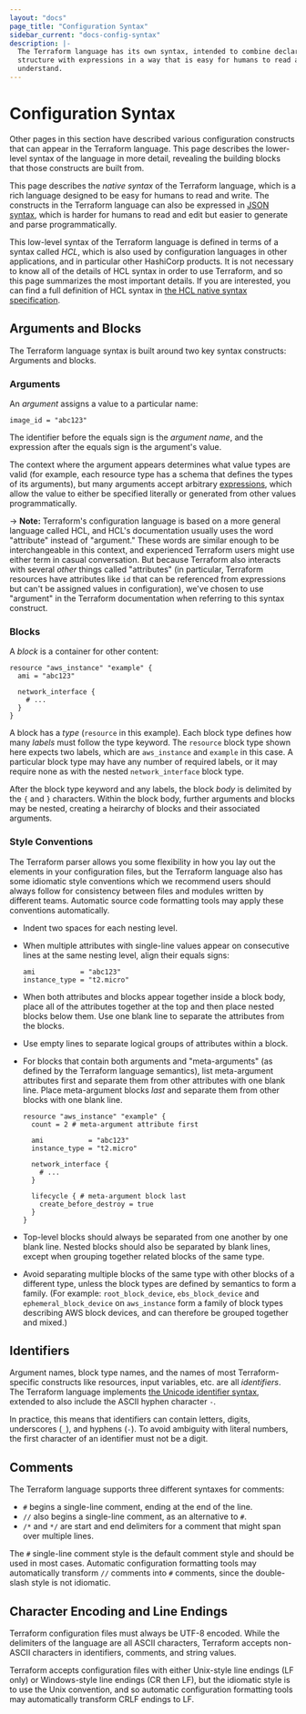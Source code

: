 ```yaml
---
layout: "docs"
page_title: "Configuration Syntax"
sidebar_current: "docs-config-syntax"
description: |-
  The Terraform language has its own syntax, intended to combine declarative
  structure with expressions in a way that is easy for humans to read and
  understand.
---
```


# Configuration Syntax

Other pages in this section have described various configuration constructs
that can appear in the Terraform language. This page describes the lower-level
syntax of the language in more detail, revealing the building blocks that
those constructs are built from.

This page describes the _native syntax_ of the Terraform language, which is
a rich language designed to be easy for humans to read and write. The
constructs in the Terraform language can also be expressed in
[JSON syntax](/docs/configuration/syntax-json.html), which is harder for humans
to read and edit but easier to generate and parse programmatically.

This low-level syntax of the Terraform language is defined in terms of a
syntax called _HCL_, which is also used by configuration languages in
other applications, and in particular other HashiCorp products.
It is not necessary to know all of the details of HCL syntax in
order to use Terraform, and so this page summarizes the most important
details. If you are interested, you can find a full definition of HCL
syntax in
[the HCL native syntax specification](https://github.com/hashicorp/hcl2/blob/master/hcl/hclsyntax/spec.md).

## Arguments and Blocks

The Terraform language syntax is built around two key syntax constructs:
Arguments and blocks.

### Arguments

An _argument_ assigns a value to a particular name:

```hcl
image_id = "abc123"
```

The identifier before the equals sign is the _argument name_, and the expression
after the equals sign is the argument's value.

The context where the argument appears determines what value types are valid
(for example, each resource type has a schema that defines the types of its
arguments), but many arguments accept arbitrary
[expressions](/docs/configuration/expressions.html), which allow the value to
either be specified literally or generated from other values programmatically.

-> **Note:** Terraform's configuration language is based on a more general
language called HCL, and HCL's documentation usually uses the word "attribute"
instead of "argument." These words are similar enough to be interchangeable in
this context, and experienced Terraform users might use either term in casual
conversation. But because Terraform also interacts with several _other_ things
called "attributes" (in particular, Terraform resources have attributes like
`id` that can be referenced from expressions but can't be assigned values in
configuration), we've chosen to use "argument" in the Terraform documentation
when referring to this syntax construct.

### Blocks

A _block_ is a container for other content:

```hcl
resource "aws_instance" "example" {
  ami = "abc123"

  network_interface {
    # ...
  }
}
```

A block has a _type_ (`resource` in this example). Each block type defines
how many _labels_ must follow the type keyword. The `resource` block type
shown here expects two labels, which are `aws_instance` and `example`
in this case. A particular block type may have any number of required labels,
or it may require none as with the nested `network_interface` block type.

After the block type keyword and any labels, the block _body_ is delimited
by the `{` and `}` characters. Within the block body, further arguments
and blocks may be nested, creating a heirarchy of blocks and their associated
arguments.

### Style Conventions

The Terraform parser allows you some flexibility in how you lay out the
elements in your configuration files, but the Terraform language also has some
idiomatic style conventions which we recommend users should always follow
for consistency between files and modules written by different teams.
Automatic source code formatting tools may apply these conventions
automatically.

* Indent two spaces for each nesting level.

* When multiple attributes with single-line values appear on consecutive lines
  at the same nesting level, align their equals signs:

  ```hcl
  ami           = "abc123"
  instance_type = "t2.micro"
  ```

* When both attributes and blocks appear together inside a block body,
  place all of the attributes together at the top and then place nested
  blocks below them. Use one blank line to separate the attributes from
  the blocks.

* Use empty lines to separate logical groups of attributes within a block.

* For blocks that contain both arguments and "meta-arguments" (as defined by
  the Terraform language semantics), list meta-argument attributes first
  and separate them from other attributes with one blank line. Place
  meta-argument blocks _last_ and separate them from other blocks with
  one blank line.

  ```hcl
  resource "aws_instance" "example" {
    count = 2 # meta-argument attribute first

    ami           = "abc123"
    instance_type = "t2.micro"

    network_interface {
      # ...
    }

    lifecycle { # meta-argument block last
      create_before_destroy = true
    }
  }
  ```

* Top-level blocks should always be separated from one another by one
  blank line. Nested blocks should also be separated by blank lines, except
  when grouping together related blocks of the same type.

* Avoid separating multiple blocks of the same type with other blocks of
  a different type, unless the block types are defined by semantics to
  form a family.
  (For example: `root_block_device`, `ebs_block_device` and
  `ephemeral_block_device` on `aws_instance` form a family of block types
  describing AWS block devices, and can therefore be grouped together and
  mixed.)

## Identifiers

Argument names, block type names, and the names of most Terraform-specific
constructs like resources, input variables, etc. are all _identifiers_.
The Terraform language implements
[the Unicode identifier syntax](http://unicode.org/reports/tr31/), extended
to also include the ASCII hyphen character `-`.

In practice, this means that identifiers can contain letters, digits,
underscores (`_`), and hyphens (`-`). To avoid ambiguity with literal numbers,
the first character of an identifier must not be a digit.

## Comments

The Terraform language supports three different syntaxes for comments:

* `#` begins a single-line comment, ending at the end of the line.
* `//` also begins a single-line comment, as an alternative to `#`.
* `/*` and `*/` are start and end delimiters for a comment that might span
  over multiple lines.

The `#` single-line comment style is the default comment style and should be
used in most cases. Automatic configuration formatting tools may automatically
transform `//` comments into `#` comments, since the double-slash style is
not idiomatic.

## Character Encoding and Line Endings

Terraform configuration files must always be UTF-8 encoded. While the
delimiters of the language are all ASCII characters, Terraform accepts
non-ASCII characters in identifiers, comments, and string values.

Terraform accepts configuration files with either Unix-style line endings
(LF only) or Windows-style line endings (CR then LF), but the idiomatic style
is to use the Unix convention, and so automatic configuration formatting tools
may automatically transform CRLF endings to LF.
